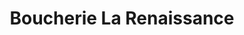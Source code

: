 ---
title: "Boucherie La Renaissance"
url: /saint-pierre-de-chandieu/boucherie-la-renaissance/
shop: Metzgerei
---